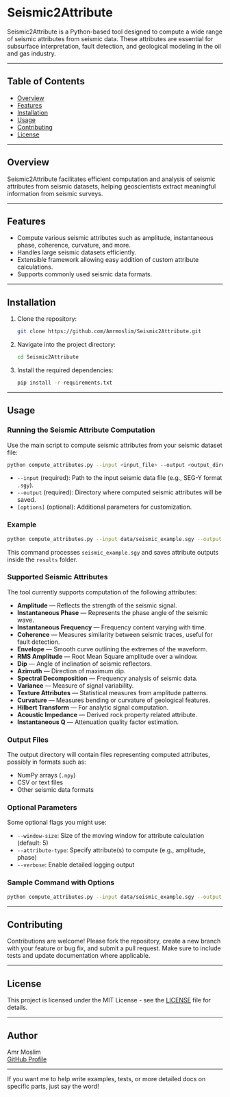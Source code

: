 
# Seismic2Attribute

Seismic2Attribute is a Python-based tool designed to compute a wide range of seismic attributes from seismic data. These attributes are essential for subsurface interpretation, fault detection, and geological modeling in the oil and gas industry.

---

## Table of Contents

- [Overview](#overview)
- [Features](#features)
- [Installation](#installation)
- [Usage](#usage)
- [Contributing](#contributing)
- [License](#license)

---

## Overview

Seismic2Attribute facilitates efficient computation and analysis of seismic attributes from seismic datasets, helping geoscientists extract meaningful information from seismic surveys.

---

## Features

- Compute various seismic attributes such as amplitude, instantaneous phase, coherence, curvature, and more.
- Handles large seismic datasets efficiently.
- Extensible framework allowing easy addition of custom attribute calculations.
- Supports commonly used seismic data formats.

---

## Installation

1. Clone the repository:

   ```bash
   git clone https://github.com/Amrmoslim/Seismic2Attribute.git
   ```

2. Navigate into the project directory:

   ```bash
   cd Seismic2Attribute
   ```

3. Install the required dependencies:

   ```bash
   pip install -r requirements.txt
   ```

---

## Usage

### Running the Seismic Attribute Computation

Use the main script to compute seismic attributes from your seismic dataset file:

```bash
python compute_attributes.py --input <input_file> --output <output_directory> [options]
```

- `--input` (required): Path to the input seismic data file (e.g., SEG-Y format `.sgy`).
- `--output` (required): Directory where computed seismic attributes will be saved.
- `[options]` (optional): Additional parameters for customization.

### Example

```bash
python compute_attributes.py --input data/seismic_example.sgy --output results/
```

This command processes `seismic_example.sgy` and saves attribute outputs inside the `results` folder.

### Supported Seismic Attributes

The tool currently supports computation of the following attributes:

- **Amplitude** — Reflects the strength of the seismic signal.
- **Instantaneous Phase** — Represents the phase angle of the seismic wave.
- **Instantaneous Frequency** — Frequency content varying with time.
- **Coherence** — Measures similarity between seismic traces, useful for fault detection.
- **Envelope** — Smooth curve outlining the extremes of the waveform.
- **RMS Amplitude** — Root Mean Square amplitude over a window.
- **Dip** — Angle of inclination of seismic reflectors.
- **Azimuth** — Direction of maximum dip.
- **Spectral Decomposition** — Frequency analysis of seismic data.
- **Variance** — Measure of signal variability.
- **Texture Attributes** — Statistical measures from amplitude patterns.
- **Curvature** — Measures bending or curvature of geological features.
- **Hilbert Transform** — For analytic signal computation.
- **Acoustic Impedance** — Derived rock property related attribute.
- **Instantaneous Q** — Attenuation quality factor estimation.

### Output Files

The output directory will contain files representing computed attributes, possibly in formats such as:

- NumPy arrays (`.npy`)
- CSV or text files
- Other seismic data formats

### Optional Parameters

Some optional flags you might use:

- `--window-size`: Size of the moving window for attribute calculation (default: 5)
- `--attribute-type`: Specify attribute(s) to compute (e.g., amplitude, phase)
- `--verbose`: Enable detailed logging output

### Sample Command with Options

```bash
python compute_attributes.py --input data/seismic_example.sgy --output results/ --window-size 7 --attribute-type amplitude --verbose
```

---

## Contributing

Contributions are welcome! Please fork the repository, create a new branch with your feature or bug fix, and submit a pull request. Make sure to include tests and update documentation where applicable.

---

## License

This project is licensed under the MIT License - see the [LICENSE](LICENSE) file for details.

---

## Author

Amr Moslim  
[GitHub Profile](https://github.com/Amrmoslim)

---

If you want me to help write examples, tests, or more detailed docs on specific parts, just say the word!
